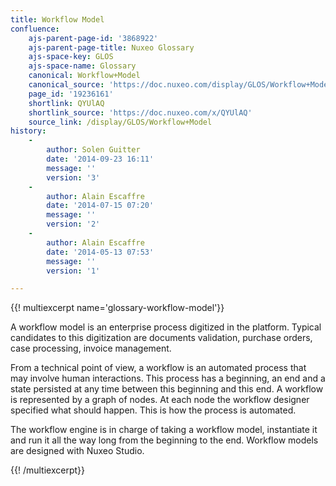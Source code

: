 ```yaml
---
title: Workflow Model
confluence:
    ajs-parent-page-id: '3868922'
    ajs-parent-page-title: Nuxeo Glossary
    ajs-space-key: GLOS
    ajs-space-name: Glossary
    canonical: Workflow+Model
    canonical_source: 'https://doc.nuxeo.com/display/GLOS/Workflow+Model'
    page_id: '19236161'
    shortlink: QYUlAQ
    shortlink_source: 'https://doc.nuxeo.com/x/QYUlAQ'
    source_link: /display/GLOS/Workflow+Model
history:
    - 
        author: Solen Guitter
        date: '2014-09-23 16:11'
        message: ''
        version: '3'
    - 
        author: Alain Escaffre
        date: '2014-07-15 07:20'
        message: ''
        version: '2'
    - 
        author: Alain Escaffre
        date: '2014-05-13 07:53'
        message: ''
        version: '1'

---
```

{{! multiexcerpt name='glossary-workflow-model'}}

A workflow model is an enterprise process digitized in the platform. Typical candidates to this digitization are documents validation, purchase orders, case processing, invoice management.

From a technical point of view, a workflow is an automated process that may involve human interactions. This process has a beginning, an end and a state persisted at any time between this beginning and this end. A workflow is represented by a graph of nodes. At each node the workflow designer specified what should happen. This is how the process is automated.

The workflow engine is in charge of taking a workflow model, instantiate it and run it all the way long from the beginning to the end. Workflow models are designed with Nuxeo Studio.

{{! /multiexcerpt}}

&nbsp;

&nbsp;